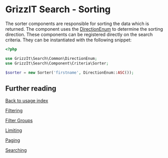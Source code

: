 # GrizzIT Search - Sorting

The sorter components are responsible for sorting the data which is returned.
The component uses the [DirectionEnum](../../src/Common/DirectionEnum.php) to
determine the sorting direction. These components can be registered directly on
the search criteria. They can be instantiated with the following snippet:

```php
<?php

use GrizzIt\Search\Common\DirectionEnum;
use GrizzIt\Search\Component\Criteria\Sorter;

$sorter = new Sorter('firstname', DirectionEnum::ASC());
```

## Further reading

[Back to usage index](index.md)

[Filtering](filtering.md)

[Filter Groups](filter-groups.md)

[Limiting](limiting.md)

[Paging](paging.md)

[Searching](searching.md)
